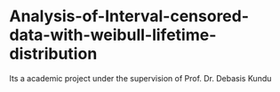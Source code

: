 # Analysis-of-Interval-censored-data-with-weibull-lifetime-distribution
Its a academic project under the supervision of Prof. Dr. Debasis Kundu
